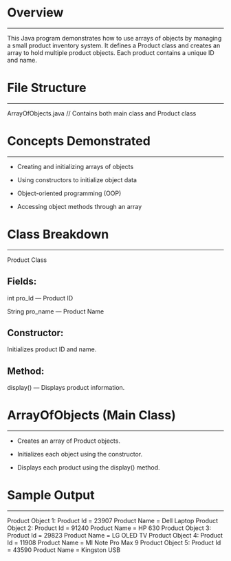 # Overview
----------
This Java program demonstrates how to use arrays of objects by managing a small product inventory system. It defines a Product class and creates an array to hold multiple product objects. Each product contains a unique ID and name.



# File Structure
----------------
ArrayOfObjects.java  // Contains both main class and Product class



# Concepts Demonstrated
-----------------------
* Creating and initializing arrays of objects

* Using constructors to initialize object data

* Object-oriented programming (OOP)

* Accessing object methods through an array



# Class Breakdown
-----------------
Product Class

Fields:
-------
int pro_Id — Product ID

String pro_name — Product Name

Constructor:
------------
Initializes product ID and name.

Method:
-------
display() — Displays product information.



# ArrayOfObjects (Main Class)
-----------------------------
* Creates an array of Product objects.

* Initializes each object using the constructor.

* Displays each product using the display() method.



# Sample Output
---------------
Product Object 1:
Product Id = 23907  Product Name = Dell Laptop
Product Object 2:
Product Id = 91240  Product Name = HP 630
Product Object 3:
Product Id = 29823  Product Name = LG OLED TV
Product Object 4:
Product Id = 11908  Product Name = MI Note Pro Max 9
Product Object 5:
Product Id = 43590  Product Name = Kingston USB

